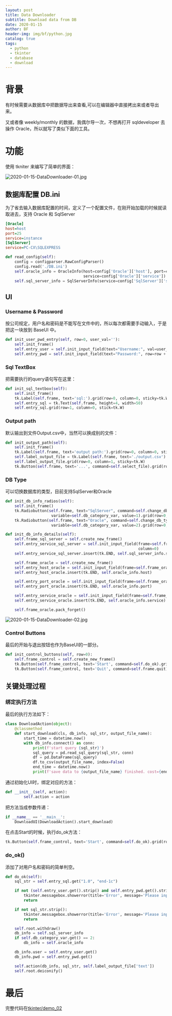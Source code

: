 ```yaml
---
layout: post
title: Data Downloader
subtitle: Download data from DB
date: 2020-01-15
author: BF
header-img: img/bf/python.jpg
catalog: true
tags:
  - python
  - tkinter
  - database
  - download
---
```


# 背景

有时候需要从数据库中把数据导出来查看,可以在编辑器中直接拷出来或者导出来。

又或者像 weekly/monthly 的数据，我偶尔导一次，不想再打开 sqldeveloper 去操作 Oracle，所以就写了类似下面的工具。

# 功能

使用 tkniter 来编写了简单的界面：

![2020-01-15-DataDownloader-01.jpg](/img/post/2020/01/2019-01-15-DataDownloader-01.jpg)

## 数据库配置 DB.ini

为了省去输入数据库配置的时间，定义了一个配置文件，在刚开始加载的时候就读取进去，支持 Oracle 和 SqlServer

```ini
[Oracle]
host=host
port=25
service=instance
[SqlServer]
service=PC-CX\SQLEXPRESS
```

```python
def read_config(self):
    config = configparser.RawConfigParser()
    config.read('./DB.ini')
    self.oracle_info = OracleInfo(host=config['Oracle']['host'], port=config['Oracle']['port'],
                                  service=config['Oracle']['service'])
    self.sql_server_info = SqlServerInfo(service=config['SqlServer']['service'])
```

## UI
### Username & Password

按公司规定，用户名和密码是不能写在文件中的，所以每次都需要手动输入，于是把这一块放到 BaseUI 中。

```python
def init_user_pwd_entry(self, row=0, user_val=''):
    self.init_frame()
    self.entry_user = self.init_input_field(text="Username:", val=user_val, row=row, column=0)
    self.entry_pwd = self.init_input_field(text="Password:", row=row + 1, column=0, with_star=True)
```

### Sql TextBox

把需要执行的query语句写在这里：
```python
def init_sql_textbox(self):
    self.init_frame()
    tk.Label(self.frame, text='sql:').grid(row=0, column=0, sticky=tk.W)
    self.entry_sql = tk.Text(self.frame, height=4, width=50)
    self.entry_sql.grid(row=1, column=0, stick=tk.W)
```

### Output path
默认输出到文件Output.csv中，当然可以换成别的文件：
```python
def init_output_path(self):
    self.init_frame()
    tk.Label(self.frame, text='output path:').grid(row=0, column=0, sticky=tk.W)
    self.label_output_file = tk.Label(self.frame, text='./output.csv')
    self.label_output_file.grid(row=0, column=1, sticky=tk.W)
    tk.Button(self.frame, text='...', command=self.select_file).grid(row=0, column=2, sticky=tk.W, pady=4)
```

### DB Type
可以切换数据库的类型，目前支持SqlServer和Oracle
```python
def init_db_info_radios(self):
    self.init_frame()
    tk.Radiobutton(self.frame, text="SqlServer", command=self.change_db_type,
                    variable=self.db_category_var, value=1).grid(row=0, column=0, stick=tk.W)
    tk.Radiobutton(self.frame, text="Oracle", command=self.change_db_type,
                    variable=self.db_category_var, value=2).grid(row=0, column=1, stick=tk.W)

def init_db_info_details(self):
    self.frame_sql_server = self.create_new_frame()
    self.entry_service_sql_server = self.init_input_field(frame=self.frame_sql_server, text='Service:', row=0,
                                                          column=0)
    self.entry_service_sql_server.insert(tk.END, self.sql_server_info.service)

    self.frame_oracle = self.create_new_frame()
    self.entry_host_oracle = self.init_input_field(frame=self.frame_oracle, text='Host:', row=0, column=0)
    self.entry_host_oracle.insert(tk.END, self.oracle_info.host)

    self.entry_port_oracle = self.init_input_field(frame=self.frame_oracle, text='Port:', row=1, column=0)
    self.entry_port_oracle.insert(tk.END, self.oracle_info.port)

    self.entry_service_oracle = self.init_input_field(frame=self.frame_oracle, text='Service:', row=2, column=0)
    self.entry_service_oracle.insert(tk.END, self.oracle_info.service)

    self.frame_oracle.pack_forget()
```
![2020-01-15-DataDownloader-02.jpg](/img/post/2020/01/2019-01-15-DataDownloader-02.jpg)

### Control Buttons

最后的开始与退出按钮也作为BaseUI的一部分。
```python
def init_control_buttons(self, row=0):
    self.frame_control = self.create_new_frame()
    tk.Button(self.frame_control, text='Start', command=self.do_ok).grid(row=row, column=0, sticky=tk.W, pady=4)
    tk.Button(self.frame_control, text='Quit', command=self.frame.quit).grid(row=row, column=1, sticky=tk.W, pady=4)
```

## 关键处理过程

### 绑定执行方法

最后的执行方法如下：
```python
class DownloadAction(object):
    @classmethod
    def start_download(cls, db_info, sql_str, output_file_name):
        start_time = datetime.now()
        with db_info.connect() as conn:
            print(f'start query {sql_str}')
            sql_query = pd.read_sql_query(sql_str, conn)
            df = pd.DataFrame(sql_query)
            df.to_csv(output_file_name, index=False)
            end_time = datetime.now()
            print(f'save data to {output_file_name} finished. cost={end_time - start_time}s')
```

通过初始化UI时，绑定对应的方法：

```python
def __init__(self, action):
        self.action = action
```

把方法当成参数传递：
```python
if __name__ == '__main__':
    DownloadUI(DownloadAction().start_download)
```
在点击Start的时候，执行do_ok方法：
```python
tk.Button(self.frame_control, text='Start', command=self.do_ok).grid(row=row, column=0, sticky=tk.W, pady=4)
```
### do_ok()
添加了对用户名和密码的简单判空。
```python
def do_ok(self):
    sql_str = self.entry_sql.get("1.0", "end-1c")

    if not (self.entry_user.get().strip() and self.entry_pwd.get().strip()):
        tkinter.messagebox.showerror(title='Error', message='Please input username and password!')
        return

    if not sql_str.strip():
        tkinter.messagebox.showerror(title='Error', message='Please input sql!')
        return

    self.root.withdraw()
    db_info = self.sql_server_info
    if self.db_category_var.get() == 2:
        db_info = self.oracle_info

    db_info.user = self.entry_user.get()
    db_info.pwd = self.entry_pwd.get()

    self.action(db_info, sql_str, self.label_output_file['text'])
    self.root.deiconify()
```

# 最后

完整代码在[tkinter/demo_02](https://github.com/bearfly1990/PowerScript/tree/master/Python3/tkinter/demo_02)

